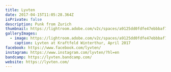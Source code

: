 ```yaml
---
title: Lyvten
date: 2017-04-15T11:05:28.364Z
isPrivate: false
description: Punk from Zurich
thumbnail: https://lightroom.adobe.com/v2c/spaces/a9125dd0fdfe47ebbbaf7d35e57942b9/assets/d1930ec02d0bf7bb70c412dd18f0e9d2/revisions/077c8b2afc6742cb806692a6b3b74cdf/renditions/e14fe312c6b438161bcb2cbf8d60e3b1
galleryImages:
  - image: https://lightroom.adobe.com/v2c/spaces/a9125dd0fdfe47ebbbaf7d35e57942b9/assets/d1930ec02d0bf7bb70c412dd18f0e9d2/revisions/077c8b2afc6742cb806692a6b3b74cdf/renditions/e14fe312c6b438161bcb2cbf8d60e3b1
    caption: Lyvten at Kraftfeld Winterthur, April 2017
facebook: https://www.facebook.com/lyvten/
instagram: https://www.instagram.com/lyvten/?hl=en
bandcamp: https://lyvten.bandcamp.com/
website: https://lyvten.com/
---
```

